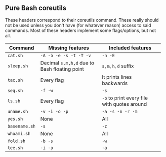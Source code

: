 ## Pure Bash coreutils

These headers correspond to their coreutils command. These really should not be used unless you don't have (for whatever reason) access to said commands. Most of these headers implement some flags/options, but not all.

| Command | Missing features | Included features |
|---------|------------------|-------------------|
| `cat.sh`| `-A -b -e -s -t -T -v` | `-n -E` |
| `sleep.sh`| Decimal `s,m,h,d` due to Bash floating point | `s,m,h,d` suffix |
| `tac.sh`| Every flag | It prints lines backwards |
| `seq.sh`| `-f -w` | `-s` |
| `ls.sh` | Every flag | `-b` to print every file with quotes around |
| `uname.sh` | `-v -i -o -p` | `-a -s -n -r -m` |
| `yes.sh` | None | All |
| `basename.sh` | `-s` | `-z` |
| `whoami.sh` | None | All |
| `fold.sh` | `-b -s` | `-w` |
| `tee.sh` | `-i -p` | `-a` |
